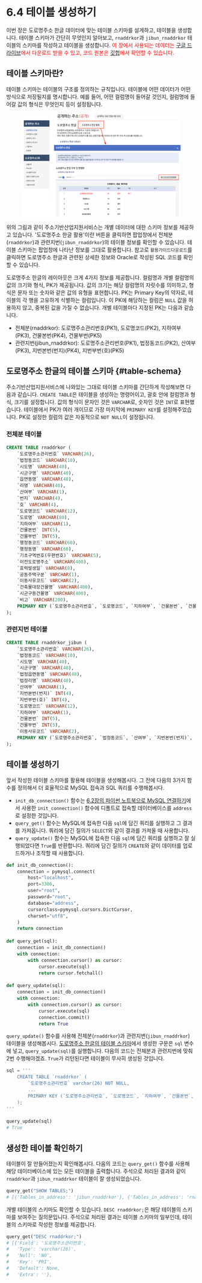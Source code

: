 # 6.4 테이블 생성하기

이번 장은 도로명주소 한글 데이터에 맞는 테이블 스키마를 설게하고, 테이블을 생성합니다. 테이블 스키마가 간단히 무엇인지 알아보고, `rnaddrkor`과 `jibun_rnaddrkor` 테이블의 스키마를 작성하고 테이블을 생성합니다. <span style="color: red">이 장에서 사용되는 데이터는 [구글 드라이브](https://drive.google.com/drive/folders/1l5TRq-lcdlhWHmhAk6KFwPY7wP4BfAUL?usp=drive_link)에서 다운로드 받을 수 있고, 코드 원본은 [깃헙](https://github.com/hike-lab/address-data-guide/tree/main/code/chapter-6)에서 확인할 수 있습니다.</span>

## 테이블 스키마란?

테이블 스키마는 테이블의 구조를 정의하는 규칙입니다. 테이블에 어떤 데이터가 어떤 방식으로 저장될지를 명시합니다. 예를 들어, 어떤 컬럼명이 들어갈 것인지, 컬럼명에 들어갈 값의 형식은 무엇인지 등이 설정됩니다.

<figure class="flex flex-col items-center justify-center">
    <img src="../img/5-1-public-juso-data.png" title="juso.go.kr guide">
</figure>

위의 그림과 같이 주소기반산업지원서비스는 개별 데이터에 대한 스키마 정보를 제공하고 있습니다. '도로명주소 한글 활용'이란 버튼을 클릭하면 팝업창에서 전체분(`rnaddrkor`)과 관련지번(`jibun_rnaddrkor`)의 테이블 정보를 확인할 수 있습니다. 테이블 스키마는 팝업창에 나타난 정보를 그대로 활용합니다. 참고로 `활용가이드다운로드`를 클릭하면 도로명주소 한글과 관련된 상세한 정보와 Oracle로 작성된 SQL 코드를 확인할 수 있습니다.

도로명주소 한글의 레이아웃은 크게 4가지 정보를 제공합니다. 컬럼명과 개별 컬럼명의 값의 크기와 형식, PK가 제공됩니다. 값의 크기는 해당 컬럼명의 자릿수를 의미하고, 형식은 문자 또는 숫자와 같은 값의 유형을 표현합니다. PK는 Primary Key의 약자로, 테이블의 각 행을 고유하게 식별하는 컬럼입니다. 이 PK에 해당하는 컬럼은 `NULL` 값을 허용하지 않고, 중복된 값을 가질 수 없습니다. 개별 테이블마다 지정된 PK는 다음과 같습니다.

- 전체분(rnaddrkor): 도로명주소관리번호(PK1), 도로명코드(PK2), 지하여부(PK3), 건물본번(PK4), 건물부번(PK5)
- 관련지번(jibun_rnaddrkor): 도로명주소관리번호(PK1), 법정동코드(PK2), 산여부(PK3), 지번본번(번지)(PK4), 지번부번(호)(PK5)

## 도로명주소 한글의 테이블 스키마 {#table-schema}

주소기반산업지원서비스에 나와있는 그대로 테이블 스키마를 간단하게 작성해보면 다음과 같습니다. `CREATE TABLE`은 테이블을 생성하는 명령어이고, 괄호 안에 컬럼명과 형식, 크기를 설정합니다. 값의 형식이 문자인 것은 `VARCHAR`로, 숫자인 것은 `INT`로 표현했습니다. 테이블에서 PK가 여러 개이므로 가장 마지막에 `PRIMARY KEY`를 설정해주었습니다. PK로 설정한 컬럼의 값은 자동적으로 `NOT NULL`이 설정됩니다.

### 전체분 테이블

```sql
CREATE TABLE rnaddrkor (
    `도로명주소관리번호` VARCHAR(26),
    `법정동코드` VARCHAR(10),
    `시도명` VARCHAR(40),
    `시군구명` VARCHAR(40),
    `읍면동명` VARCHAR(40),
    `리명` VARCHAR(40),
    `산여부` VARCHAR(1),
    `번지` VARCHAR(4),
    `호` VARCHAR(4),
    `도로명코드` VARCHAR(12),
    `도로명` VARCHAR(80),
    `지하여부` VARCHAR(1),
    `건물본번` INT(5),
    `건물부번` INT(5),
    `행정동코드` VARCHAR(60),
    `행정동명` VARCHAR(60),
    `기초구역번호(우편번호)` VARCHAR(5),
    `이전도로명주소` VARCHAR(400),
    `효력발생일` VARCHAR(8),
    `공동주택구분` VARCHAR(1),
    `이동사유코드` VARCHAR(2),
    `건축물대장건물명` VARCHAR(400),
    `시군구용건물명` VARCHAR(400),
    `비고` VARCHAR(200),
    PRIMARY KEY (`도로명주소관리번호`, `도로명코드`, `지하여부`, `건물본번`, `건물부번`)
);
```

### 관련지번 테이블

```sql
CREATE TABLE rnaddrkor_jibun (
    `도로명주소관리번호` VARCHAR(26),
    `법정동코드` VARCHAR(10),
    `시도명` VARCHAR(40),
    `시군구명` VARCHAR(40),
    `법정읍면동명` VARCHAR(40),
    `법정리명` VARCHAR(40),
    `산여부` VARCHAR(1),
    `지번본번(번지)` INT(4),
    `지번부번(호)` INT(4),
    `도로명코드` VARCHAR(12),
    `지하여부` VARCHAR(1),
    `건물본번` INT(5),
    `건물부번` INT(5),
    `이동사유코드` VARCHAR(2),
    PRIMARY KEY (`도로명주소관리번호`, `법정동코드`, `산여부`, `지번본번(번지)`, `지번부번(호)`)
);
```

## 테이블 생성하기

앞서 작성한 테이블 스키마를 활용해 테이블을 생성해봅시다. 그 전에 다음의 3가지 함수를 정의해서 더 효율적으로 MySQL 접속과 SQL 쿼리를 수행해봅시다.

- `init_db_connection()` 함수는 [6.2장의 파이썬 노트북으로 MySQL 연결하기](/contents/chapter-6/chapter-6-2.html#파이썬-노트북으로-mysql-연결하기)에서 사용한 `init_connection()` 함수에 디폴트로 접속할 데이터베이스를 `address`로 설정한 것입니다.
- `query_get()` 함수는 MySQL에 접속한 다음 `sql`에 담긴 쿼리를 실행하고 그 결과를 가져옵니다. 쿼리에 담긴 질의가 `SELECT`와 같이 결과를 가져올 때 사용합니다.
- `query_update()` 함수는 MySQL에 접속한 다음 `sql`에 담긴 쿼리를 실행하고 잘 실행되었다면 `True`를 반환합니다. 쿼리에 담긴 질의가 `CREATE`와 같이 데이터를 업로드하거나 조작할 때 사용합니다.

```py
def init_db_connection():
    connection = pymysql.connect(
        host="localhost",
        port=3306,
        user="root",
        password="root",
        database="address",
        cursorclass=pymysql.cursors.DictCursor,
        charset="utf8",
    )
    return connection

def query_get(sql):
    connection = init_db_connection()
    with connection:
        with connection.cursor() as cursor:
            cursor.execute(sql)
            return cursor.fetchall()

def query_update(sql):
    connection = init_db_connection()
    with connection:
        with connection.cursor() as cursor:
            cursor.execute(sql)
            connection.commit()
            return True
```

`query_update()` 함수를 사용해 전체분(`rnaddrkor`)과 관련지번(`jibun_rnaddrkor`) 테이블을 생성해봅시다. [도로명주소 한글의 테이블 스키마](#table-schema)에서 생성한 구문은 `sql` 변수에 넣고, `query_update(sql)`를 실행합니다. 다음의 코드는 전체분과 관련지번에 맞춰 2번 수행해야겠죠. `True`가 리턴된다면 테이블이 무사히 생성된 것입니다.

```py
sql = '''
    CREATE TABLE `rnaddrkor` (
        `도로명주소관리번호` varchar(26) NOT NULL,
        ...
        PRIMARY KEY (`도로명주소관리번호`, `도로명코드`, `지하여부`, `건물본번`, `건물부번`)
    );
'''

query_update(sql)
# True
```

## 생성한 테이블 확인하기

테이블이 잘 만들어졌는지 확인해봅시다. 다음의 코드는 `query_get()` 함수를 사용해 해당 데이터베이스에 있는 모든 테이블을 출력합니다. 주석으로 처리된 결과와 같이 `rnaddrkor`과 `jibun_rnaddrkor` 테이블이 잘 생성되었습니다.

```py
query_get("SHOW TABLES;")
# [{'Tables_in_address': 'jibun_rnaddrkor'}, {'Tables_in_address': 'rnaddrkor'}]
```

개별 테이블의 스키마도 확인할 수 있습니다. `DESC rnaddrkor;`은 해당 테이블의 스키마를 보여주는 질의문입니다. 주석으로 처리된 결과는 테이블 스키마의 일부인데, 테이블의 스키마로 작성한 정보를 제공합니다.

```py
query_get("DESC rnaddrkor;")
# [{'Field': '도로명주소관리번호',
#   'Type': 'varchar(26)',
#   'Null': 'NO',
#   'Key': 'PRI',
#   'Default': None,
#   'Extra': ''},
```
